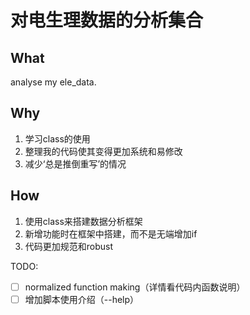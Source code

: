 # 对电生理数据的分析集合

## What
analyse my ele_data. 
## Why
1. 学习class的使用
2. 整理我的代码使其变得更加系统和易修改
3. 减少‘总是推倒重写’的情况
## How
1. 使用class来搭建数据分析框架
2. 新增功能时在框架中搭建，而不是无端增加if
3. 代码更加规范和robust

TODO: 
- [ ] normalized function making（详情看代码内函数说明）
- [ ] 增加脚本使用介绍（--help）